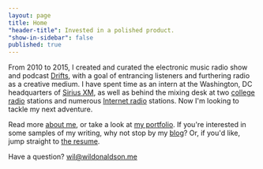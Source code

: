 ```yaml
---
layout: page
title: Home
"header-title": Invested in a polished product.
"show-in-sidebar": false
published: true
---
```


From 2010 to 2015, I created and curated the electronic music radio show and podcast [Drifts](http://drifts.fm/), with a goal of entrancing listeners and furthering radio as a creative medium. I have spent time as an intern at the Washington, DC headquarters of [Sirius XM](http://www.siriusxm.com), as well as behind the mixing desk at two [college](http://whrwfm.org) [radio](http://wfnp.org) stations and numerous [Internet radio](http://rwd.fm) stations. Now I'm looking to tackle my next adventure.

Read more [about me](/about/), or take a look at [my portfolio](/portfolio/). If you're interested in some samples of my writing, why not stop by my [blog](/posts/)? Or, if you'd like, jump straight to [the resume](/resume/).

Have a question? [wil@wildonaldson.me](mailto:wil@wildonaldson.me)
